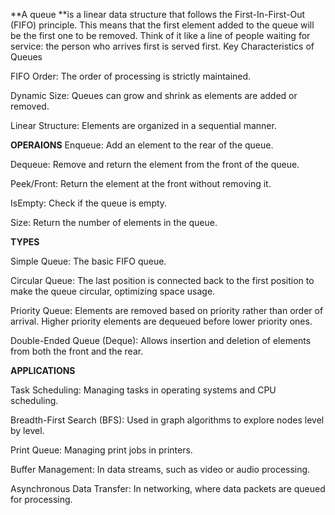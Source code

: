 **A queue **is a linear data structure that follows the First-In-First-Out (FIFO) principle. This means that the first element added to the queue will be the first one to be removed. Think of it like a line of people waiting for service: the person who arrives first is served first.
Key Characteristics of Queues

FIFO Order: The order of processing is strictly maintained.

Dynamic Size: Queues can grow and shrink as elements are added or removed.

Linear Structure: Elements are organized in a sequential manner.

**OPERAIONS**
Enqueue: Add an element to the rear of the queue.

Dequeue: Remove and return the element from the front of the queue.

Peek/Front: Return the element at the front without removing it.

IsEmpty: Check if the queue is empty.

Size: Return the number of elements in the queue.

**TYPES**

Simple Queue: The basic FIFO queue.

Circular Queue: The last position is connected back to the first position to make the queue circular, optimizing space usage.

Priority Queue: Elements are removed based on priority rather than order of arrival. Higher priority elements are dequeued before lower priority ones.

Double-Ended Queue (Deque): Allows insertion and deletion of elements from both the front and the rear.

**APPLICATIONS**

Task Scheduling: Managing tasks in operating systems and CPU scheduling.

Breadth-First Search (BFS): Used in graph algorithms to explore nodes level by level.

Print Queue: Managing print jobs in printers.

Buffer Management: In data streams, such as video or audio processing.

Asynchronous Data Transfer: In networking, where data packets are queued for processing.
